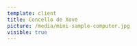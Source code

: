 ```yaml
---
template: client
title: Concello de Xove
picture: /media/mini-sample-computer.jpg
visible: true
---
```

